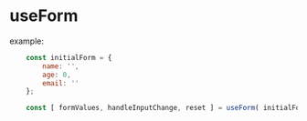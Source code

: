 # useForm

example:

```javascript
    const initialForm = {
        name: '',
        age: 0,
        email: ''
    };

    const [ formValues, handleInputChange, reset ] = useForm( initialForm );
```